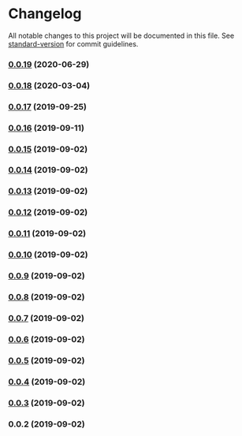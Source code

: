 # Changelog

All notable changes to this project will be documented in this file. See [standard-version](https://github.com/conventional-changelog/standard-version) for commit guidelines.

### [0.0.19](https://github.com/lupu60/nestjs-toolbox/compare/v0.0.18...v0.0.19) (2020-06-29)

### [0.0.18](https://github.com/lupu60/nestjs-toolbox/compare/v0.0.17...v0.0.18) (2020-03-04)

### [0.0.17](https://github.com/lupu60/nestjs-toolbox/compare/v0.0.15...v0.0.17) (2019-09-25)

### [0.0.16](https://github.com/lupu60/nestjs-toolbox/compare/v0.0.15...v0.0.16) (2019-09-11)

### [0.0.15](https://github.com/lupu60/nestjs-toolbox/compare/v0.0.14...v0.0.15) (2019-09-02)

### [0.0.14](https://github.com/lupu60/nestjs-toolbox/compare/v0.0.13...v0.0.14) (2019-09-02)

### [0.0.13](https://github.com/lupu60/nestjs-toolbox/compare/v0.0.12...v0.0.13) (2019-09-02)

### [0.0.12](https://github.com/lupu60/nestjs-toolbox/compare/v0.0.11...v0.0.12) (2019-09-02)

### [0.0.11](https://github.com/lupu60/nestjs-toolbox/compare/v0.0.10...v0.0.11) (2019-09-02)

### [0.0.10](https://github.com/lupu60/nestjs-toolbox/compare/v0.0.9...v0.0.10) (2019-09-02)

### [0.0.9](https://github.com/lupu60/nestjs-toolbox/compare/v0.0.8...v0.0.9) (2019-09-02)

### [0.0.8](https://github.com/lupu60/nestjs-toolbox/compare/v0.0.7...v0.0.8) (2019-09-02)

### [0.0.7](https://github.com/lupu60/nestjs-toolbox/compare/v0.0.6...v0.0.7) (2019-09-02)

### [0.0.6](https://github.com/lupu60/nestjs-toolbox/compare/v0.0.5...v0.0.6) (2019-09-02)

### [0.0.5](https://github.com/lupu60/nestjs-toolbox/compare/v0.0.4...v0.0.5) (2019-09-02)

### [0.0.4](https://github.com/lupu60/nestjs-toolbox/compare/v0.0.3...v0.0.4) (2019-09-02)

### [0.0.3](https://github.com/lupu60/nestjs-toolbox/compare/v0.0.2...v0.0.3) (2019-09-02)

### 0.0.2 (2019-09-02)

